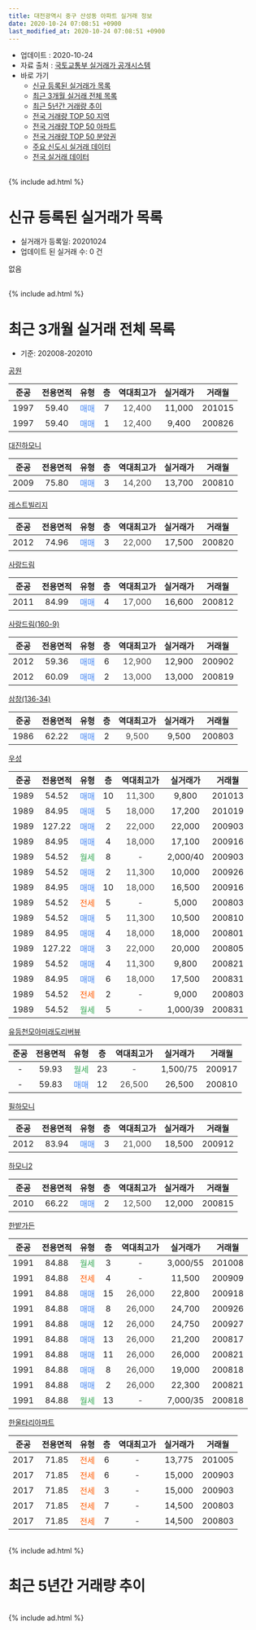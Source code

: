 ```yaml
---
title: 대전광역시 중구 산성동 아파트 실거래 정보
date: 2020-10-24 07:08:51 +0900
last_modified_at: 2020-10-24 07:08:51 +0900
---
```


* 업데이트 : 2020-10-24
* 자료 출처 : [국토교통부 실거래가 공개시스템](http://rt.molit.go.kr)
* 바로 가기
    * [신규 등록된 실거래가 목록](#신규-등록된-실거래가-목록)
    * [최근 3개월 실거래 전체 목록](#최근-3개월-실거래-전체-목록)
    * [최근 5년간 거래량 추이](#최근-5년간-거래량-추이)
    * [전국 거래량 TOP 50 지역](https://inasie.github.io/apt-trade-info/최근-3개월-전국에서-가장-거래가-많이-발생한-지역)
    * [전국 거래량 TOP 50 아파트](https://inasie.github.io/apt-trade-info/최근-3개월-전국에서-가장-거래가-많이-발생한-아파트)
    * [전국 거래량 TOP 50 분양권](https://inasie.github.io/apt-trade-info/최근-3개월-전국에서-가장-거래가-많이-발생한-분양권)
    * [주요 신도시 실거래 데이터](https://inasie.github.io/apt-trade-info/주요-신도시)
    * [전국 실거래 데이터](https://inasie.github.io/apt-trade-info/전국)
<br>
{% include ad.html %}
<br>

# 신규 등록된 실거래가 목록
* 실거래가 등록일: 20201024
* 업데이트 된 실거래 수: 0 건

없음

<br>
{% include ad.html %}
<br>

# 최근 3개월 실거래 전체 목록
* 기준: 202008-202010


[공원](https://search.naver.com/search.naver?query=%EB%8C%80%EC%A0%84%EA%B4%91%EC%97%AD%EC%8B%9C+%EC%A4%91%EA%B5%AC+%EC%82%B0%EC%84%B1%EB%8F%99+%EA%B3%B5%EC%9B%90)

|준공|전용면적|유형|층|역대최고가|실거래가|거래월|
|:---:|:---:|:---:|:---:|:---:|:---:|:---:|
|1997|59.40|<span style="color:#4285f3">매매</span>|7|<span style="color:#444444">12,400</span>|11,000|201015|
|1997|59.40|<span style="color:#4285f3">매매</span>|1|<span style="color:#444444">12,400</span>|9,400|200826|

[대진하모니](https://search.naver.com/search.naver?query=%EB%8C%80%EC%A0%84%EA%B4%91%EC%97%AD%EC%8B%9C+%EC%A4%91%EA%B5%AC+%EC%82%B0%EC%84%B1%EB%8F%99+%EB%8C%80%EC%A7%84%ED%95%98%EB%AA%A8%EB%8B%88)

|준공|전용면적|유형|층|역대최고가|실거래가|거래월|
|:---:|:---:|:---:|:---:|:---:|:---:|:---:|
|2009|75.80|<span style="color:#4285f3">매매</span>|3|<span style="color:#444444">14,200</span>|13,700|200810|

[레스트빌리지](https://search.naver.com/search.naver?query=%EB%8C%80%EC%A0%84%EA%B4%91%EC%97%AD%EC%8B%9C+%EC%A4%91%EA%B5%AC+%EC%82%B0%EC%84%B1%EB%8F%99+%EB%A0%88%EC%8A%A4%ED%8A%B8%EB%B9%8C%EB%A6%AC%EC%A7%80)

|준공|전용면적|유형|층|역대최고가|실거래가|거래월|
|:---:|:---:|:---:|:---:|:---:|:---:|:---:|
|2012|74.96|<span style="color:#4285f3">매매</span>|3|<span style="color:#444444">22,000</span>|17,500|200820|

[사랑드림](https://search.naver.com/search.naver?query=%EB%8C%80%EC%A0%84%EA%B4%91%EC%97%AD%EC%8B%9C+%EC%A4%91%EA%B5%AC+%EC%82%B0%EC%84%B1%EB%8F%99+%EC%82%AC%EB%9E%91%EB%93%9C%EB%A6%BC)

|준공|전용면적|유형|층|역대최고가|실거래가|거래월|
|:---:|:---:|:---:|:---:|:---:|:---:|:---:|
|2011|84.99|<span style="color:#4285f3">매매</span>|4|<span style="color:#444444">17,000</span>|16,600|200812|

[사랑드림(160-9)](https://search.naver.com/search.naver?query=%EB%8C%80%EC%A0%84%EA%B4%91%EC%97%AD%EC%8B%9C+%EC%A4%91%EA%B5%AC+%EC%82%B0%EC%84%B1%EB%8F%99+%EC%82%AC%EB%9E%91%EB%93%9C%EB%A6%BC%28160-9%29)

|준공|전용면적|유형|층|역대최고가|실거래가|거래월|
|:---:|:---:|:---:|:---:|:---:|:---:|:---:|
|2012|59.36|<span style="color:#4285f3">매매</span>|6|<span style="color:#444444">12,900</span>|12,900|200902|
|2012|60.09|<span style="color:#4285f3">매매</span>|2|<span style="color:#444444">13,000</span>|13,000|200819|

[삼창(136-34)](https://search.naver.com/search.naver?query=%EB%8C%80%EC%A0%84%EA%B4%91%EC%97%AD%EC%8B%9C+%EC%A4%91%EA%B5%AC+%EC%82%B0%EC%84%B1%EB%8F%99+%EC%82%BC%EC%B0%BD%28136-34%29)

|준공|전용면적|유형|층|역대최고가|실거래가|거래월|
|:---:|:---:|:---:|:---:|:---:|:---:|:---:|
|1986|62.22|<span style="color:#4285f3">매매</span>|2|<span style="color:#444444">9,500</span>|9,500|200803|

[우성](https://search.naver.com/search.naver?query=%EB%8C%80%EC%A0%84%EA%B4%91%EC%97%AD%EC%8B%9C+%EC%A4%91%EA%B5%AC+%EC%82%B0%EC%84%B1%EB%8F%99+%EC%9A%B0%EC%84%B1)

|준공|전용면적|유형|층|역대최고가|실거래가|거래월|
|:---:|:---:|:---:|:---:|:---:|:---:|:---:|
|1989|54.52|<span style="color:#4285f3">매매</span>|10|<span style="color:#444444">11,300</span>|9,800|201013|
|1989|84.95|<span style="color:#4285f3">매매</span>|5|<span style="color:#444444">18,000</span>|17,200|201019|
|1989|127.22|<span style="color:#4285f3">매매</span>|2|<span style="color:#444444">22,000</span>|22,000|200903|
|1989|84.95|<span style="color:#4285f3">매매</span>|4|<span style="color:#444444">18,000</span>|17,100|200916|
|1989|54.52|<span style="color:#34a853">월세</span>|8|<span style="color:#444444">-</span>|2,000/40|200903|
|1989|54.52|<span style="color:#4285f3">매매</span>|2|<span style="color:#444444">11,300</span>|10,000|200926|
|1989|84.95|<span style="color:#4285f3">매매</span>|10|<span style="color:#444444">18,000</span>|16,500|200916|
|1989|54.52|<span style="color:#ff5a00">전세</span>|5|<span style="color:#444444">-</span>|5,000|200803|
|1989|54.52|<span style="color:#4285f3">매매</span>|5|<span style="color:#444444">11,300</span>|10,500|200810|
|1989|84.95|<span style="color:#4285f3">매매</span>|4|<span style="color:#444444">18,000</span>|18,000|200801|
|1989|127.22|<span style="color:#4285f3">매매</span>|3|<span style="color:#444444">22,000</span>|20,000|200805|
|1989|54.52|<span style="color:#4285f3">매매</span>|4|<span style="color:#444444">11,300</span>|9,800|200821|
|1989|84.95|<span style="color:#4285f3">매매</span>|6|<span style="color:#444444">18,000</span>|17,500|200831|
|1989|54.52|<span style="color:#ff5a00">전세</span>|2|<span style="color:#444444">-</span>|9,000|200803|
|1989|54.52|<span style="color:#34a853">월세</span>|5|<span style="color:#444444">-</span>|1,000/39|200831|

[유등천모아미래도리버뷰](https://search.naver.com/search.naver?query=%EB%8C%80%EC%A0%84%EA%B4%91%EC%97%AD%EC%8B%9C+%EC%A4%91%EA%B5%AC+%EC%82%B0%EC%84%B1%EB%8F%99+%EC%9C%A0%EB%93%B1%EC%B2%9C%EB%AA%A8%EC%95%84%EB%AF%B8%EB%9E%98%EB%8F%84%EB%A6%AC%EB%B2%84%EB%B7%B0)

|준공|전용면적|유형|층|역대최고가|실거래가|거래월|
|:---:|:---:|:---:|:---:|:---:|:---:|:---:|
|-|59.93|<span style="color:#34a853">월세</span>|23|<span style="color:#444444">-</span>|1,500/75|200917|
|-|59.83|<span style="color:#4285f3">매매</span>|12|<span style="color:#444444">26,500</span>|26,500|200810|

[필하모니](https://search.naver.com/search.naver?query=%EB%8C%80%EC%A0%84%EA%B4%91%EC%97%AD%EC%8B%9C+%EC%A4%91%EA%B5%AC+%EC%82%B0%EC%84%B1%EB%8F%99+%ED%95%84%ED%95%98%EB%AA%A8%EB%8B%88)

|준공|전용면적|유형|층|역대최고가|실거래가|거래월|
|:---:|:---:|:---:|:---:|:---:|:---:|:---:|
|2012|83.94|<span style="color:#4285f3">매매</span>|3|<span style="color:#444444">21,000</span>|18,500|200912|

[하모니2](https://search.naver.com/search.naver?query=%EB%8C%80%EC%A0%84%EA%B4%91%EC%97%AD%EC%8B%9C+%EC%A4%91%EA%B5%AC+%EC%82%B0%EC%84%B1%EB%8F%99+%ED%95%98%EB%AA%A8%EB%8B%882)

|준공|전용면적|유형|층|역대최고가|실거래가|거래월|
|:---:|:---:|:---:|:---:|:---:|:---:|:---:|
|2010|66.22|<span style="color:#4285f3">매매</span>|2|<span style="color:#444444">12,500</span>|12,000|200815|

[한밭가든](https://search.naver.com/search.naver?query=%EB%8C%80%EC%A0%84%EA%B4%91%EC%97%AD%EC%8B%9C+%EC%A4%91%EA%B5%AC+%EC%82%B0%EC%84%B1%EB%8F%99+%ED%95%9C%EB%B0%AD%EA%B0%80%EB%93%A0)

|준공|전용면적|유형|층|역대최고가|실거래가|거래월|
|:---:|:---:|:---:|:---:|:---:|:---:|:---:|
|1991|84.88|<span style="color:#34a853">월세</span>|3|<span style="color:#444444">-</span>|3,000/55|201008|
|1991|84.88|<span style="color:#ff5a00">전세</span>|4|<span style="color:#444444">-</span>|11,500|200909|
|1991|84.88|<span style="color:#4285f3">매매</span>|15|<span style="color:#444444">26,000</span>|22,800|200918|
|1991|84.88|<span style="color:#4285f3">매매</span>|8|<span style="color:#444444">26,000</span>|24,700|200926|
|1991|84.88|<span style="color:#4285f3">매매</span>|12|<span style="color:#444444">26,000</span>|24,750|200927|
|1991|84.88|<span style="color:#4285f3">매매</span>|13|<span style="color:#444444">26,000</span>|21,200|200817|
|1991|84.88|<span style="color:#4285f3">매매</span>|11|<span style="color:#444444">26,000</span>|26,000|200821|
|1991|84.88|<span style="color:#4285f3">매매</span>|8|<span style="color:#444444">26,000</span>|19,000|200818|
|1991|84.88|<span style="color:#4285f3">매매</span>|2|<span style="color:#444444">26,000</span>|22,300|200821|
|1991|84.88|<span style="color:#34a853">월세</span>|13|<span style="color:#444444">-</span>|7,000/35|200818|

[한울타리아파트](https://search.naver.com/search.naver?query=%EB%8C%80%EC%A0%84%EA%B4%91%EC%97%AD%EC%8B%9C+%EC%A4%91%EA%B5%AC+%EC%82%B0%EC%84%B1%EB%8F%99+%ED%95%9C%EC%9A%B8%ED%83%80%EB%A6%AC%EC%95%84%ED%8C%8C%ED%8A%B8)

|준공|전용면적|유형|층|역대최고가|실거래가|거래월|
|:---:|:---:|:---:|:---:|:---:|:---:|:---:|
|2017|71.85|<span style="color:#ff5a00">전세</span>|6|<span style="color:#444444">-</span>|13,775|201005|
|2017|71.85|<span style="color:#ff5a00">전세</span>|6|<span style="color:#444444">-</span>|15,000|200903|
|2017|71.85|<span style="color:#ff5a00">전세</span>|3|<span style="color:#444444">-</span>|15,000|200903|
|2017|71.85|<span style="color:#ff5a00">전세</span>|7|<span style="color:#444444">-</span>|14,500|200803|
|2017|71.85|<span style="color:#ff5a00">전세</span>|7|<span style="color:#444444">-</span>|14,500|200803|


<br>
{% include ad.html %}
<br>

# 최근 5년간 거래량 추이


<div style="width:100%;">
    <canvas id="deal_progress" height="200"></canvas>
</div>

<script>
new Chart(document.getElementById("deal_progress"), {
    type: 'line',
    data: {
        labels: ['201510','201511','201512','201601','201602','201603','201604','201605','201606','201607','201608','201609','201610','201611','201612','201701','201702','201703','201704','201705','201706','201707','201708','201709','201710','201711','201712','201801','201802','201803','201804','201805','201806','201807','201808','201809','201810','201811','201812','201901','201902','201903','201904','201905','201906','201907','201908','201909','201910','201911','201912','202001','202002','202003','202004','202005','202006','202007','202008','202009','202010'],
        datasets: [{
            label: '매매',
            pointRadius: 1,
            data: [20, 8, 7, 5, 10, 12, 12, 9, 10, 13, 9, 10, 17, 7, 10, 7, 11, 20, 10, 6, 3, 12, 1, 13, 12, 13, 14, 19, 12, 17, 18, 13, 13, 12, 14, 18, 27, 28, 19, 17, 18, 27, 26, 23, 18, 18, 14, 12, 20, 30, 17, 14, 26, 13, 12, 22, 28, 14, 17, 9, 3],
            borderColor: "rgba(255, 201, 14, 1)",
            backgroundColor: "rgba(255, 201, 14, 0.5)",
            fill: false,
            lineTension: 0
        },{
            label: '전월세',
            pointRadius: 1,
            data: [2, 4, 2, 3, 8, 4, 6, 4, 3, 7, 5, 7, 5, 1, 4, 3, 4, 2, 2, 3, 2, 5, 2, 2, 4, 4, 7, 4, 5, 2, 5, 7, 5, 2, 2, 1, 7, 1, 8, 9, 5, 15, 21, 15, 6, 5, 9, 3, 8, 4, 2, 3, 6, 6, 9, 4, 9, 11, 6, 5, 2],
            borderColor: "rgba(0, 141, 185, 1)",
            backgroundColor: "rgba(0, 141, 185, 0.5)",
            fill: false,
            lineTension: 0
        }
        ]
    },
    options: {
        responsive: true,
        title: {
            display: false
        },
        tooltips: {
            mode: 'index',
            intersect: false
        },
        hover: {
            mode: 'nearest',
            intersect: true
        },
        scales: {
            xAxes: [{
                display: true,
                scaleLabel: {
                    display: true,
                    labelString: '년/월'
                }
            }],
            yAxes: [{
                display: true,
                ticks: {
                    suggestedMin: 0,
                },
                scaleLabel: {
                    display: true,
                    labelString: '실거래 수'
                }
            }]
        }
    }
});

</script>


<br>
{% include ad.html %}
<br>

